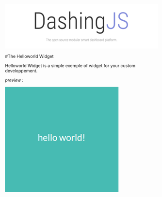 ![DashingJS: The open source AngularJS based framework that lets you build beautiful dashboards. ](../../../.github/header.png)

#The Helloworld Widget

Helloworld Widget is a simple exemple of widget for your custom developpement.

_preview :_

![DashingJS: The open source AngularJS based framework that lets you build beautiful dashboards. ](.github/widget-helloword.png)